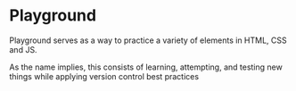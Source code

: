 # Playground

Playground serves as a way to practice a variety of elements in HTML, CSS and JS.

As the name implies, this consists of learning, attempting, and testing
    new things while applying version control best practices
